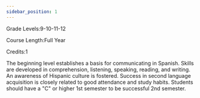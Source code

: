 ```yaml
---
sidebar_position: 1
---
```


Grade Levels:9-10-11-12

Course Length:Full Year

Credits:1

The beginning level establishes a basis for communicating in Spanish. Skills are developed in comprehension, listening, speaking, reading, and writing. An awareness of Hispanic culture is fostered. Success in second language acquisition is closely related to good attendance and study habits. Students should have a "C" or higher 1st semester to be successful 2nd semester.
